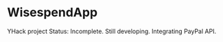 WisespendApp
============

YHack project
Status: Incomplete. Still developing. Integrating PayPal API.
